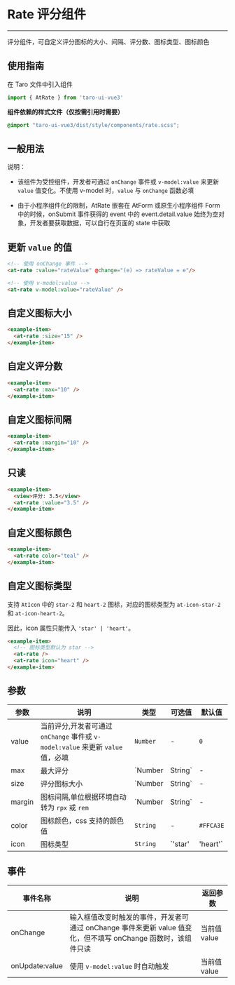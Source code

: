# Rate 评分组件

---
评分组件，可自定义评分图标的大小、间隔、评分数、图标类型、图标颜色

## 使用指南

在 Taro 文件中引入组件


```typescript
import { AtRate } from 'taro-ui-vue3'
```


**组件依赖的样式文件（仅按需引用时需要）**


```scss
@import "taro-ui-vue3/dist/style/components/rate.scss";
```


## 一般用法

说明：

* 该组件为受控组件，开发者可通过 `onChange` 事件或 `v-model:value` 来更新 `value` 值变化。不使用 v-model 时，`value` 与 `onChange` 函数必填

* 由于小程序组件化的限制，AtRate 嵌套在 AtForm 或原生小程序组件 Form 中的时候，onSubmit 事件获得的 event 中的 event.detail.value 始终为空对象，开发者要获取数据，可以自行在页面的 state 中获取
  
## 更新 `value` 的值
```html
<!-- 使用 onChange 事件 -->
<at-rate :value="rateValue" @change="(e) => rateValue = e"/>

<!-- 使用 v-model:value -->
<at-rate v-model:value="rateValue" />
```

## 自定义图标大小


```html
<example-item>
  <at-rate :size="15" />
</example-item>
```


## 自定义评分数


```html
<example-item>
  <at-rate :max="10" />
</example-item>
```

## 自定义图标间隔


```html
<example-item>  
  <at-rate :margin="10" />
</example-item>
```

## 只读


```html
<example-item>
  <view>评分: 3.5</view>
  <at-rate :value="3.5" />
</example-item>
```

## 自定义图标颜色
```html
<example-item>
  <at-rate color="teal" />
</example-item>
```

## 自定义图标类型
支持 `AtIcon` 中的 `star-2` 和 `heart-2` 图标，对应的图标类型为 `at-icon-star-2` 和 `at-icon-heart-2`。

因此，icon 属性只能传入 `'star' | 'heart'`。

```html
<example-item>
  <!-- 图标类型默认为 star -->
  <at-rate />
  <at-rate icon="heart" />
</example-item>
```


## 参数

| 参数       | 说明    | 类型    | 可选值   | 默认值   |
| ---------- | ----- | ------- | ------- | -------- |
| value | 当前评分,开发者可通过 `onChange` 事件或 `v-model:value` 来更新 `value` 值，必填   | `Number`  | - | `0` |
| max   | 最大评分  | `Number | String` | - | `5` |
| size  | 评分图标大小 | `Number | String` | - | `20` |
| margin | 图标间隔,单位根据环境自动转为 `rpx` 或 `rem`  | `Number | String` | - | `5` |
| color | 图标颜色，css 支持的颜色值  | `String` | - | `#FFCA3E` |
| icon | 图标类型  | `String` | `'star' | 'heart'` | `'star'` |

## 事件

| 事件名称 | 说明          | 返回参数  |
|---------- |-------------- |---------- |
| onChange | 输入框值改变时触发的事件，开发者可通过 onChange 事件来更新 value 值变化，但不填写 onChange 函数时，该组件只读 | 当前值 value  |
| onUpdate:value | 使用 `v-model:value` 时自动触发 | 当前值 value  |
